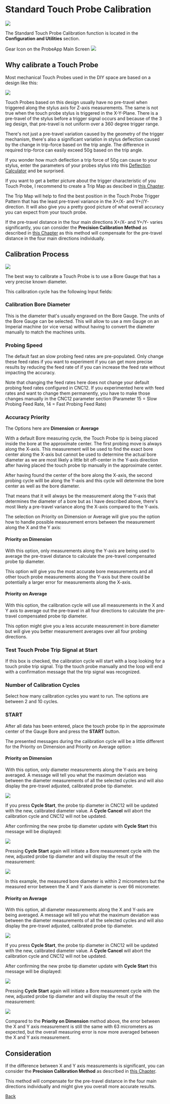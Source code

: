 # Standard Touch Probe Calibration

![](/images/pa141.png)

The Standard Touch Probe Calibration function is located in the **Configuration and Utilities** section. 

Gear Icon on the ProbeApp Main Screen ![](/images/pa148.png)

## Why calibrate a Touch Probe
Most mechanical Touch Probes used in the DIY space are based on a design like this: 

![](/images/TP-section-view.jpg)

Touch Probes based on this design usually have no pre-travel when triggered along the stylus axis for Z-axis measurements. The same is not true when the touch probe stylus is triggered in the X-Y-Plane. 
There is a pre-travel of the stylus before a trigger signal occurs and because of the 3 leg design, that pre-travel is not uniform over a 360 degree trigger range.

There's not just a pre-travel variation caused by the geometry of the trigger mechanism, there's also a significant variation in stylus deflection caused by the change in trip-force based on the trip angle. The difference in required trip-force can easily exceed 50g based on the trip angle.

If you wonder how much deflection a trip force of 50g can cause to your stylus, enter the parameters of your probes stylus into this [Deflection Calculator](https://cmms.com/pages/deflection-calculator-tm) and be surprised.

If you want to get a better picture about the trigger characteristic of you Touch Probe, I recommend to create a Trip Map as descibed in [this Chapter](TripMap.md).

The Trip Map will help to find the best position in the Touch Probe Trigger Pattern that has the least pre-travel variance in the X+/X- and Y+//Y- direction. It will also give you a pretty good picture of what overall accuracy you can expect from your touch probe.

If the pre-travel distance in the four main directions X+/X- and Y+/Y- varies significantly, you can consider the **Precision Calibration Method** as described in [this Chapter](PrecisionCalibration.md) as this method will compensate for the pre-travel distance in the four main directions individually.

## Calibration Process

![](/images/pa147.png)

The best way to calibrate a Touch Probe is to use a Bore Gauge that has a very precise known diameter.

This calibration cycle has the following Input fields:

### Calibration Bore Diameter
This is the diameter that's usually engraved on the Bore Gauge. The units of the Bore Gauge can be selected. 
This will allow to use a mm Gauge on an Imperial machine (or vice versa) without having to convert the diameter manually to match the machines units.

### Probing Speed
The default fast an slow probing feed rates are pre-populated. Only change these feed rates if you want to experiment if you can get more precise results by reducing the feed rate of if you can increase the feed rate without impacting the accuracy.

Note that changing the feed rates here does not change your default probing feed rates configured in CNC12. If you experimented here with feed rates and want to change them permanently, you have to make those changes manually in the CNC12 parameter section (Parameter 15 = Slow Probing Feed Rate, 14 = Fast Probing Feed Rate)

### Accuracy Priority
The Options here are **Dimension** or **Average**

With a default Bore measuring cycle, the Touch Probe tip is being placed inside the bore at the approximate center.
The first probing move is always along the X-axis. This measurement will be used to find the exact bore center along the X-axis but cannot be used to determine the actual bore diameter as we are most likely a little bit off-center in the Y-axis direction after having placed the touch probe tip manually in the approximate center.

After having found the center of the bore along the X-axis, the second probing cycle willl be along the Y-axis and this cycle will determine the bore center as well as the bore diameter.

That means that it will always be the measurement along the Y-axis that determines the diameter of a bore but as I have described above, there's most likely a pre-travel variance along the X-axis compared to the Y-axis.

The selection on Priority on Dimension or Average will give you the option how to handle possible measurement errors between the measurement along the X and the Y axis:

#### Priority on Dimension
With this option, only measurements along the Y-axis are being used to average the pre-travel distance to calculate the pre-travel compensated probe tip diameter.

This option will give you the most accurate bore measurements and all other touch probe measurements along the Y-axis but there could be potentially a larger error for measurements along the X-axis.

#### Priority on Average
With this option, the calibration cycle will use all measurements in the X and Y axis to average out the pre-travel in all four directions to calculate the pre-travel compensated probe tip diameter.

This option might give you a less accurate measurement in bore diameter but will give you better measurement averages over all four probing directions.

### Test Touch Probe Trip Signal at Start
If this box is checked, the calibration cycle will start with a loop looking for a touch probe trip signal.
Trip the touch probe manually and the loop will end with a confirmation message that the trip signal was recognized.

### Number of Calibration Cycles
Select how many calibration cycles you want to run. The options are between 2 and 10 cycles.

### START
After all data has been entered, place the touch probe tip in the approximate center of the Gauge Bore and press the **START** button.

The presented messages during the calibration cycle will be a little different for the Priority on Dimension and Priority on Average option:

#### Priority on Dimension
With this option, only diameter measurements along the Y-axis are being averaged.
A message will tell you what the maximum deviation was between the diameter measurements of all the selected cycles and will also display the pre-travel adjusted, calibrated probe tip diameter.

![](/images/pa149.png)

If you press **Cycle Start**, the probe tip diameter in CNC12 will be updated with the new, calibrated diameter value. A **Cycle Cancel** will abort the calibration cycle and CNC12 will not be updated.

After confirming the new probe tip diameter update with **Cycle Start** this message will be displayed:

![](/images/pa152.png)

Pressing **Cycle Start** again will initiate a Bore measurement cycle with the new, adjusted probe tip diameter and will display the result of the measurement:

![](/images/pa150.png)

In this example, the measured bore diameter is within 2 micrometers but the measured error between the X and Y axis diameter is over 66 micrometer.

#### Priority on Average
With this option, all diameter measurements along the X and Y-axis are being averaged.
A message will tell you what the maximum deviation was between the diameter measurements of all the selected cycles and will also display the pre-travel adjusted, calibrated probe tip diameter.

![](/images/pa151.png)

If you press **Cycle Start**, the probe tip diameter in CNC12 will be updated with the new, calibrated diameter value. A **Cycle Cancel** will abort the calibration cycle and CNC12 will not be updated.

After confirming the new probe tip diameter update with **Cycle Start** this message will be displayed:

![](/images/pa152.png)

Pressing **Cycle Start** again will initiate a Bore measurement cycle with the new, adjusted probe tip diameter and will display the result of the measurement:

![](/images/pa153.png)

Compared to the **Priority on Dimension** method above, the error between the X and Y axis measurement is still the same with 63 micrometers as expected, but the overall measuring error is now more averaged between the X and Y axis measurement. 

## Consideration
If the difference between X and Y axis measurements is significant, you can consider the **Precision Calibration Method** as described in [this Chapter](PrecisionCalibration.md).

This method will compensate for the pre-travel distance in the four main directions individually and might give you overall more accurate results.


[Back](index.md)

